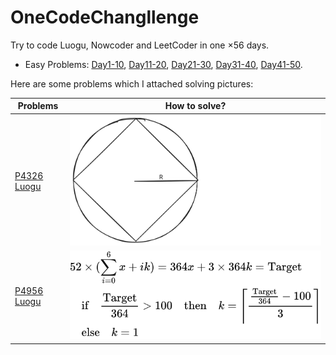 # OneCodeChangllenge

Try to code Luogu, Nowcoder and LeetCoder in one $\times 56$ days.

- Easy Problems: [Day1-10](./Day1-10/), [Day11-20](./Day11-20/), [Day21-30](./Day21-30/), [Day31-40](./Day31-40/), [Day41-50](./Day41-50/).

Here are some problems which I attached solving pictures:

|Problems|How to solve?|
|---|---|
|[P4326 Luogu](./Day1-10/Day1/P4326inLuogu.cpp)|![P4326 Solve](./Day1-10/Day1/P4326inLuogu.svg)|
|[P4956 Luogu](./Day22/P4956inLuogu.cpp)|![P4956 Solve](./Day22/P4956solve.svg)|
